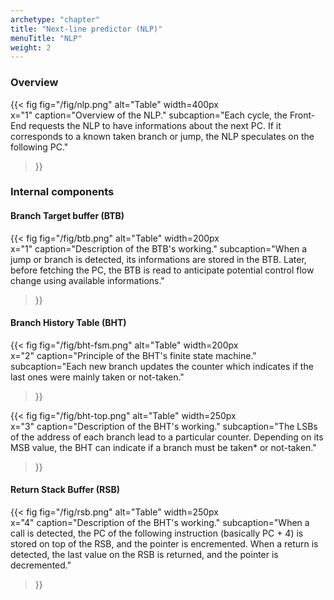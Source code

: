 ```yaml
---
archetype: "chapter"
title: "Next-line predictor (NLP)"
menuTitle: "NLP"
weight: 2
---
```


### Overview

{{< fig 
  fig="/fig/nlp.png"
  alt="Table" 
  width=400px   
  x="1"
  caption="Overview of the NLP."
  subcaption="Each cycle, the Front-End requests the NLP to have informations about the next PC. If it corresponds to a known taken branch or jump, the NLP speculates on the following PC."
>}}

### Internal components




#### Branch Target buffer (BTB)

{{< fig 
  fig="/fig/btb.png"
  alt="Table" 
  width=200px   
  x="1"
  caption="Description of the BTB's working."
  subcaption="When a jump or branch is detected, its informations are stored in the BTB. Later, before fetching the PC, the BTB is read to anticipate potential control flow change using available informations."
>}}

#### Branch History Table (BHT)

{{< fig 
  fig="/fig/bht-fsm.png"
  alt="Table" 
  width=200px   
  x="2"
  caption="Principle of the BHT's finite state machine."
  subcaption="Each new branch updates the counter which indicates if the last ones were mainly taken or not-taken."
>}}

{{< fig 
  fig="/fig/bht-top.png"
  alt="Table" 
  width=250px   
  x="3"
  caption="Description of the BHT's working."
  subcaption="The LSBs of the address of each branch lead to a particular counter. Depending on its MSB value, the BHT can indicate if a branch must be taken* or not-taken."
>}}

#### Return Stack Buffer (RSB)

{{< fig 
  fig="/fig/rsb.png"
  alt="Table" 
  width=250px   
  x="4"
  caption="Description of the BHT's working."
  subcaption="When a call is detected, the PC of the following instruction (basically PC + 4) is stored on top of the RSB, and the pointer is encremented. When a return is detected, the last value on the RSB is returned, and the pointer is decremented."
>}}

